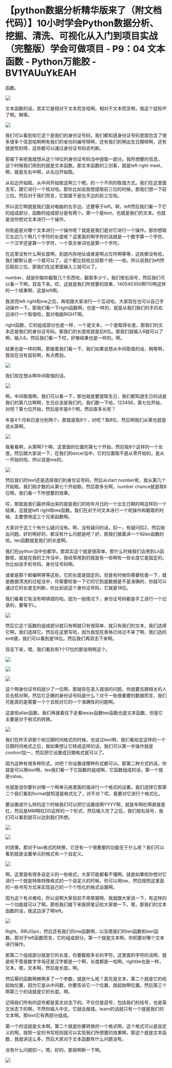 # 【python数据分析精华版来了（附文档代码）】10小时学会Python数据分析、挖掘、清洗、可视化从入门到项目实战（完整版）学会可做项目 - P9：04 文本函数 - Python万能胶 - BV1YAUuYkEAH

函数。

![](img/5eef5f422f35d0a7fd2224cf13d58518_1.png)

文本函数的话，其实它是相对于文本而言哈啊。相对于文本而言啊，我这个鼠标坏了啊，稍等。

![](img/5eef5f422f35d0a7fd2224cf13d58518_3.png)

我们可以看到哈它这个是我们的身份证号码，我们都知道身份证号码里面包含了很多很多个信息哈啊啊有我们的省份的编号呀啊，还有我们的啊出生日期呀啊，还有就是性别呀，这些都可以通过身份证号码去判断。

那接下来呢我就想从这个18位的身份证号码当中提取一部分。我所想要的信息。这个时候我们用到的就是文本函数。那文本函数的三剑客，就是left right meet，啊，就是左右中啊，从左边开始取。

从右边开始取，从中间开始取这啊三个嗯。的一个不同的取值方式。我们在这里面去写，跟它进行一个核对哈。那你比如说我想提取前三位的时候，那我们想一下前三位。然后对于我们而言，它就属于是左手边的前三位哈。

所以说它啊就是我们面对电脑的左手边，还要等于left。啊，left然后我们看一下它的组成部分，函数的组成部分是有两个。第一个是text，也就是我们的文本。也就是说你想对文本进行一个操作。

你到底是对哪个文本进行一个操作呢？就是是我们是对它进行一个操作。那你想取它左边几个啊几个字符的长度呢？这里面的啊字符的话就是一个数字算一个字符，一个汉字还是算一个字符，一个英文单词也是算一个字符。

在这里没有什么啊长度啊，到底内存地址或者是啊占位符啊等等，这些都没有哈，我们都默认是一个就可以了。这个都比较呃比较那个统一一些。所以说我们left然后取前三位，那我们在这里面输入三就可以了。

number，就是你输你截取几个东西哈，截取多少个。我们按右括号，然后我们可以看一下啊，双击下来。哎，这就是我们所想要的效果，140540350啊110啊这样的一个结果啊，这是left啊。

我讲完left right和me之后，再呃跟大家进行一个互动哈。大家现在也可以自己手动操作一下。那我们看一下right函数啊，也是一样的，就是从我们我们的手的右边进行一个取值哈，面对电脑RIGHT啊。

right函数，它的组成部分也是一样，一个是文本，一个是取得长度，那我们的文本还是我们的身份证号码。那我们的长度呢就是后6位。那我们就输入6就可以了啊，输入6。然后我们看一下哎，好像结果也是一样的。啊。

结果也是一样的啊，那接着我们看一下，我们如果说想从中间取值的话，稍等啊，我现在没有鼠标啊，有点费劲。

![](img/5eef5f422f35d0a7fd2224cf13d58518_5.png)

我们现在想从啊中间取值的话。

![](img/5eef5f422f35d0a7fd2224cf13d58518_7.png)

啊，中间取值啊，我们可以看一下，那也就是要提取生日，我们都知道生日的话是我们的第几位啊啊，生日应该是我们的，我们数一下哈，123456，第七位开始，对吧？第七位开始，然后是年是4个啊，然后取多长呢？

年是4个月和日是分别两个，那就是取8个，对吧？取8位，然后啊我们从第也就是说从第啊。

![](img/5eef5f422f35d0a7fd2224cf13d58518_9.png)

我看看啊，从第啊7个啊，这里面的位置的第七个开始，然后取8个这样的一个长度。然后跟大家说一下，在我们的excel当中，它的位置取不是从零开始的，是从一开始的哈，所以说是me的。



![](img/5eef5f422f35d0a7fd2224cf13d58518_11.png)

然后我们的text还是选择我们的身份证号码，然后从start number呢，就从第几个开始取。我们刚才数的从第七个开始取，然后取多长啊，number chance就是取8位啊，我们看一下所想要的效果。

哎，那就是我们最终得出来的就是我们的呃年月日的一个出生日期的啊这样的一个结果，这就是left right和me函数。我们在对于问文本进行一个呃操作和截取的时候，主要使用这三个兄弟函数啊。

大家对于这三个有什么疑问没有。啊，没有疑问的话，扣一，有疑问扣2，然后抛出问题。好的啊好的，都没有什么问题是吧？好，那我们接着讲一个叫len函数的哈。len函数就是我们的长度啊。

我们在python当中也都学。那其实这个就是很简单。那什么时候我们会用到Ln函数呢，就是在我的工作当中，我经常用到的就是有一些啊有一些长度它是固定的。你比如说手机号码，身份证号码啊。

或者是那个邮编啊等等这些，它的长度是固定的。但是有时候你需要检查一下，就是数据清洗的过程当中，你需要检查一下它的它到底数据是不是准确的，你就可以通过它的长度去判断，你比如说这个身份证号码，它就是18位。

我们看看它有没有啊填错的哈。因为一般情况下，身份证号码都是手工进行一个记录的，要等于L。

![](img/5eef5f422f35d0a7fd2224cf13d58518_13.png)

然后它这个函数的组成部分就只有啊就只有很简单，就只有我们的文本，我们选择它啊，我们选择它。然后在这里写哈，因为我现在表格已经过不来了啊，我们选的entt键，我们可以看到是18位。然后我们再双击下来啊。

双击下来，喂，我们看到有1个17位的那说明啊这个。

![](img/5eef5f422f35d0a7fd2224cf13d58518_15.png)

![](img/5eef5f422f35d0a7fd2224cf13d58518_16.png)

![](img/5eef5f422f35d0a7fd2224cf13d58518_17.png)

这个啊身份证号码就少了一位啊，那就存在录入错误的问题，你就要去跟相关的人员去核对啊，然后它正确的身份证号码是什么？对于一些很重要的数据而言，我们可能真的是需要一个个去核对它的一个准确性的问题啊。

这是呃allan函数，我们再接着往下走看texax函数tex函数也是文本函数，但是它主要是对于格式的转换。



![](img/5eef5f422f35d0a7fd2224cf13d58518_19.png)

我们在昨天讲那个呃日期时间格式的时候，也说过text啊，我们看给定这样的一个日期时间格式之后，我如果想让它转成这样的话，我们可以第一步操作就是controrl加一，然后把它设置成日期格式就可以了。

因为这种有很多种形式，对吧？你设置成哪种形式都可以。那第二种方式的话，你就是可以用text啊，tex我们看一下它函数的组成啊，它函数组成的话，第一个就是value。

也就是说你要针对哪一个啊单元格里面的值进行一个格式的设置，我们选择它那第二个我们看到format就知道是格式化了，对不对？哎，我要对它进行个格式化。

要设置成什么样的这个时候我们可以把它设置成啊YYYY啊，就是年啊杠啊直接是杠，然后是MM啊杠DD这样的一个形式，然后输入完了之后，我们按右括号，我们可以看到就可以达到我们所想。



![](img/5eef5f422f35d0a7fd2224cf13d58518_21.png)

![](img/5eef5f422f35d0a7fd2224cf13d58518_22.png)

的效果。那对于tax格式的转换，它还有一个很重要的功能在于什么呢？我们可以看到就是设置单元的格式有一个自定义。



![](img/5eef5f422f35d0a7fd2224cf13d58518_24.png)

啊，这里面有很多自定义的一些格式，大家可能都看不懂啊。就是如果呃你想对它进行一个就是特殊特殊格式的一个自定义的时候，你可以用tax，然后按照这里面的一些书写方式来实现自己的一个个性化的格式设置啊。

因为这个有点难哈，所以说啊大家目前不用掌握啊，我就跟大家说一下，有这样的一个功能就可以了啊。那呃我们接下来我把笔记给大家做一下。嗯，那我们的文本函数的话，我这边讲了啊left。



![](img/5eef5f422f35d0a7fd2224cf13d58518_26.png)

Right。RRIJGpri，然后还有我们的me函数啊，以及嗯我们的len函数和text函数。那对于left函数而言，它的组成部分。第一个就是文本啊，你知要对哪个文本进行操作。

那第二个组成部分就是它的长度，你要截取多长的字符。这里面的字符的话啊，就是呃不管是数字字母还是汉字都是一个啊，长度都是一哈啊，rightite也是一样，文本。嗯，文本啊，然后是长度。啊。

然后幂的函数稍微啊多了一个参数，就是什么呢？首先是文本，第二个就是它的呃起始位置，因为它是从中间截，你要告诉它一个位置，就起始啊位置。然后第三个啊第三个的话就是它的长度。啊。

记得我们所有的逗号都是英文状态下的。不仅仅是逗号，包括我们的括号，也是英文状态下的啊，不然你输入中文，它就会报错。learn的话就只有一个就是我们的文本啊。那text它有两部分组成。

第一个的话就是文本啊。第二个就是你要转换的一个格式啊，这个格式可以是自定义的啊，按照一定的书写规则就可以实现我们所想要的效果啊，那这个就是文本函数，我就讲这么多，然后大家对于文本函数有什么问题没有。

没有什么问题扣一。嗯，好的，那我啊断一下啊。

![](img/5eef5f422f35d0a7fd2224cf13d58518_28.png)